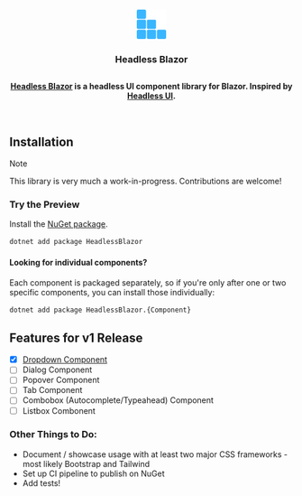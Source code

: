 <br>

<p align="center">
  <a href="https://github.com/erinnmclaughlin/HeadlessBlazor">
    <img src="HeadlessBlazorLogo.svg" height="52px" width="52px" /> 
  </a>
</p>

<h3 align="center"><strong>Headless Blazor</strong></h3>

<h2></h2>

<p align="center">
  <strong><a href="">Headless Blazor</a> is a headless UI component library for Blazor. Inspired by <a href="https://headlessui.com">Headless UI</a>.</strong>
</p>

<br>

## Installation

> [!NOTE]  
> This library is very much a work-in-progress. Contributions are welcome!

### Try the Preview

Install the [NuGet package](https://www.nuget.org/packages/HeadlessBlazor).

```cmd
dotnet add package HeadlessBlazor
```

#### Looking for individual components?
Each component is packaged separately, so if you're only after one or two specific components, you can install those individually:

```cmd
dotnet add package HeadlessBlazor.{Component}
```

## Features for v1 Release
- [x] [Dropdown Component](https://www.nuget.org/packages/HeadlessBlazor.Dropdown)
- [ ] Dialog Component
- [ ] Popover Component
- [ ] Tab Component
- [ ] Combobox (Autocomplete/Typeahead) Component
- [ ] Listbox Combonent

### Other Things to Do:
- Document / showcase usage with at least two major CSS frameworks - most likely Bootstrap and Tailwind
- Set up CI pipeline to publish on NuGet
- Add tests!
